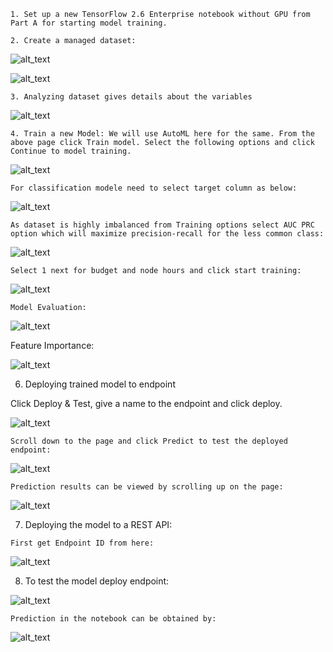 ```
1. Set up a new TensorFlow 2.6 Enterprise notebook without GPU from Part A for starting model training.

2. Create a managed dataset:
```

![alt_text](images/image1.png "image_tooltip")



![alt_text](images/image2.png "image_tooltip")


```
3. Analyzing dataset gives details about the variables 
```


![alt_text](images/image3.png "image_tooltip")



```
4. Train a new Model: We will use AutoML here for the same. From the above page click Train model. Select the following options and click Continue to model training. 
```

![alt_text](images/image4.png "image_tooltip")



```
For classification modele need to select target column as below:
```


![alt_text](images/image5.png "image_tooltip")



```
As dataset is highly imbalanced from Training options select AUC PRC option which will maximize precision-recall for the less common class:
```

![alt_text](images/image6.png "image_tooltip")



```
Select 1 next for budget and node hours and click start training:
```

![alt_text](images/image7.png "image_tooltip")



```
Model Evaluation:
```

![alt_text](images/image8.png "image_tooltip")


Feature Importance: 


![alt_text](images/image9.png "image_tooltip")


6. Deploying trained model to endpoint

Click Deploy & Test, give a name to the endpoint and click deploy.


![alt_text](images/image10.png "image_tooltip")

```
Scroll down to the page and click Predict to test the deployed endpoint:
```

![alt_text](images/image11.png "image_tooltip")

```
Prediction results can be viewed by scrolling up on the page:
```

![alt_text](images/image12.png "image_tooltip")


7. Deploying the model to a REST API:

```
First get Endpoint ID from here: 
```

![alt_text](images/image13.png "image_tooltip")


8. To test the model deploy endpoint: 


![alt_text](images/image14.png "image_tooltip")

```
Prediction in the notebook can be obtained by: 
```

![alt_text](images/image15.png "image_tooltip")
